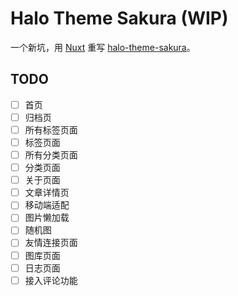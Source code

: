 # Halo Theme Sakura (WIP)

一个新坑，用 [Nuxt] 重写 [halo-theme-sakura]。

## TODO

- [ ] 首页
- [ ] 归档页
- [ ] 所有标签页面
- [ ] 标签页面
- [ ] 所有分类页面
- [ ] 分类页面
- [ ] 关于页面
- [ ] 文章详情页
- [ ] 移动端适配
- [ ] 图片懒加载
- [ ] 随机图
- [ ] 友情连接页面
- [ ] 图库页面
- [ ] 日志页面
- [ ] 接入评论功能

[nuxt]: https://nuxt.com/
[halo-theme-sakura]: https://github.com/LIlGG/halo-theme-sakura